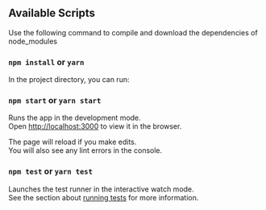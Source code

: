 
## Available Scripts


Use the following command to compile and download the dependencies of node_modules

### `npm install`  or `yarn`


In the project directory, you can run:

### `npm start`  or `yarn start`

Runs the app in the development mode.<br>
Open [http://localhost:3000](http://localhost:3000) to view it in the browser.

The page will reload if you make edits.<br>
You will also see any lint errors in the console.

### `npm test` or `yarn test`

Launches the test runner in the interactive watch mode.<br>
See the section about [running tests](#running-tests) for more information.
